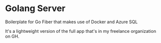 # Golang Server

Boilerplate for Go Fiber that makes use of Docker and Azure SQL

It's a lightweight version of the full app that's in my freelance organization on GH.
